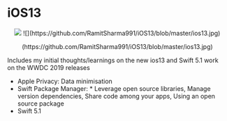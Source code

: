 # iOS13

<p align="center">
<img src="https://img.shields.io/badge/SWIFT-5.1-brightgreen.svg" />
    ![](https://github.com/RamitSharma991/iOS13/blob/master/ios13.jpg)

</p>


<p align="center">
  (https://github.com/RamitSharma991/iOS13/blob/master/ios13.jpg)
</p>


<Head>
Includes my initial thoughts/learnings on the new ios13 and Swift 5.1 work on the WWDC 2019 releases  
</Head>

- Apple Privacy:  Data minimisation
- Swift Package Manager: * Leverage open source libraries, Manage version dependencies, Share code among your apps, Using an open source package 
- Swift 5.1
